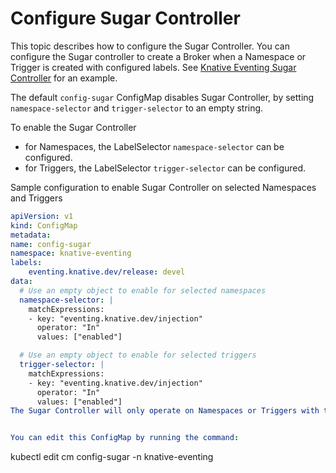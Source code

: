 # Configure Sugar Controller

This topic describes how to configure the Sugar Controller. You can configure the Sugar controller to create a Broker when a Namespace or Trigger is created with configured labels. See [Knative Eventing Sugar Controller](../sugar/README.md) for an example.


The default `config-sugar` ConfigMap disables Sugar Controller, by setting `namespace-selector` and `trigger-selector` to an empty string.

To enable the Sugar Controller

* for Namespaces, the LabelSelector `namespace-selector` can be configured.
* for Triggers, the LabelSelector `trigger-selector` can be configured.


Sample configuration to enable Sugar Controller on selected Namespaces and Triggers

```yaml
apiVersion: v1
kind: ConfigMap
metadata:
name: config-sugar
namespace: knative-eventing
labels:
    eventing.knative.dev/release: devel
data:
  # Use an empty object to enable for selected namespaces
  namespace-selector: |
    matchExpressions:
    - key: "eventing.knative.dev/injection"
      operator: "In"
      values: ["enabled"]

  # Use an empty object to enable for selected triggers
  trigger-selector: |
    matchExpressions:
    - key: "eventing.knative.dev/injection"
      operator: "In"
      values: ["enabled"]
The Sugar Controller will only operate on Namespaces or Triggers with the label `eventing.knative.dev/injection: enabled`. This also emulates the legacy Sugar Controller behavior for Namespaces.


You can edit this ConfigMap by running the command:

```
kubectl edit cm config-sugar -n knative-eventing
```
